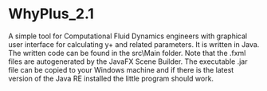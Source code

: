 # WhyPlus_2.1
A simple tool for Computational Fluid Dynamics engineers with graphical user interface for calculating y+ and related parameters. It is written in Java.
The written code can be found in the src\Main folder. Note that the .fxml files are autogenerated by the JavaFX Scene Builder.
The executable .jar file can be copied to your Windows machine and if there is the latest version of the Java RE installed the little program should work.
